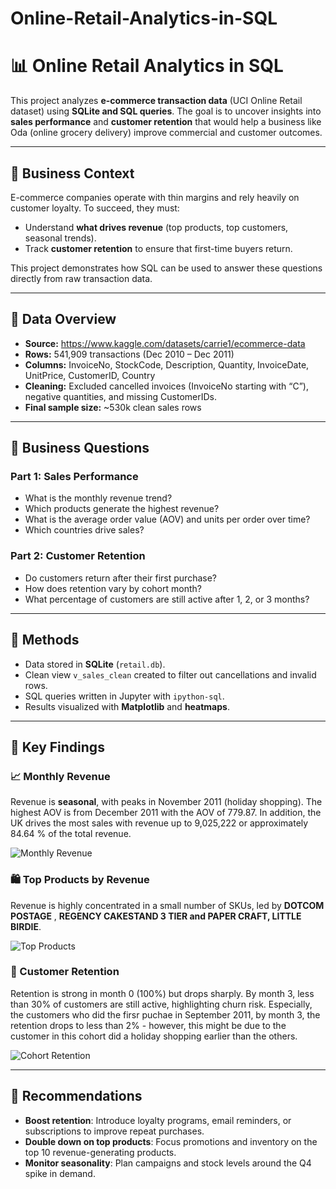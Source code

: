 # Online-Retail-Analytics-in-SQL

# 📊 Online Retail Analytics in SQL

This project analyzes **e-commerce transaction data** (UCI Online Retail dataset) using **SQLite and SQL queries**. The goal is to uncover insights into **sales performance** and **customer retention** that would help a business like Oda (online grocery delivery) improve commercial and customer outcomes.

---

## 🔹 Business Context

E-commerce companies operate with thin margins and rely heavily on customer loyalty. To succeed, they must:

- Understand **what drives revenue** (top products, top customers, seasonal trends).
- Track **customer retention** to ensure that first-time buyers return.

This project demonstrates how SQL can be used to answer these questions directly from raw transaction data.

---

## 🔹 Data Overview

- **Source:** https://www.kaggle.com/datasets/carrie1/ecommerce-data
- **Rows:** 541,909 transactions (Dec 2010 – Dec 2011)
- **Columns:** InvoiceNo, StockCode, Description, Quantity, InvoiceDate, UnitPrice, CustomerID, Country
- **Cleaning:** Excluded cancelled invoices (InvoiceNo starting with “C”), negative quantities, and missing CustomerIDs.
- **Final sample size:** ~530k clean sales rows

---

## 🔹 Business Questions

### Part 1: Sales Performance

- What is the monthly revenue trend?
- Which products generate the highest revenue?
- What is the average order value (AOV) and units per order over time?
- Which countries drive sales?

### Part 2: Customer Retention

- Do customers return after their first purchase?
- How does retention vary by cohort month?
- What percentage of customers are still active after 1, 2, or 3 months?

---

## 🔹 Methods

- Data stored in **SQLite** (`retail.db`).
- Clean view `v_sales_clean` created to filter out cancellations and invalid rows.
- SQL queries written in Jupyter with `ipython-sql`.
- Results visualized with **Matplotlib** and **heatmaps**.

---

## 🔹 Key Findings

### 📈 Monthly Revenue

Revenue is **seasonal**, with peaks in November 2011 (holiday shopping). The highest AOV is from December 2011 with the AOV of 779.87. In addition, the UK drives the most sales with revenue up to 9,025,222 or approximately 84.64 % of the total revenue.

![Monthly Revenue](https://chatgpt.com/c/download%20(1).png)

### 🛍️ Top Products by Revenue

Revenue is highly concentrated in a small number of SKUs, led by **DOTCOM POSTAGE** , **REGENCY CAKESTAND 3 TIER and PAPER CRAFT, LITTLE BIRDIE**.

![Top Products](https://chatgpt.com/c/download.png)

### 🔄 Customer Retention

Retention is strong in month 0 (100%) but drops sharply. By month 3, less than 30% of customers are still active, highlighting churn risk. Especially, the customers who did the firsr puchae in September 2011, by month 3, the retention drops to less than 2% - however, this might be due to the customer in this cohort did a holiday shopping earlier than the others.

![Cohort Retention](https://chatgpt.com/c/download%20(2).png)

---

## 🔹 Recommendations

- **Boost retention**: Introduce loyalty programs, email reminders, or subscriptions to improve repeat purchases.
- **Double down on top products**: Focus promotions and inventory on the top 10 revenue-generating products.
- **Monitor seasonality**: Plan campaigns and stock levels around the Q4 spike in demand.
